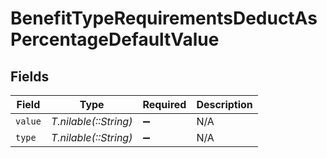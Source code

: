 # BenefitTypeRequirementsDeductAsPercentageDefaultValue


## Fields

| Field                 | Type                  | Required              | Description           |
| --------------------- | --------------------- | --------------------- | --------------------- |
| `value`               | *T.nilable(::String)* | :heavy_minus_sign:    | N/A                   |
| `type`                | *T.nilable(::String)* | :heavy_minus_sign:    | N/A                   |